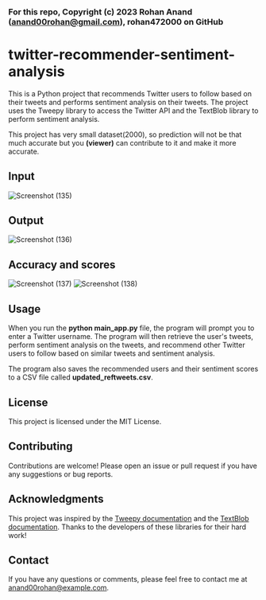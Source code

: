###  For this repo, Copyright (c) 2023 Rohan Anand (anand00rohan@gmail.com), rohan472000 on GitHub

# twitter-recommender-sentiment-analysis
This is a Python project that recommends Twitter users to follow based on their tweets and performs sentiment analysis on their tweets. The project uses the Tweepy library to access the Twitter API and the TextBlob library to perform sentiment analysis.

This project has very small dataset(2000), so prediction will not be that much accurate but you **(viewer)** can contribute to it and make it more accurate.


## Input
![Screenshot (135)](https://user-images.githubusercontent.com/96521078/229467042-fa349ee9-a5fa-48ed-b548-2b170177d261.png)

## Output
![Screenshot (136)](https://user-images.githubusercontent.com/96521078/229467079-1c3c4cc1-c043-4d76-98cf-89c5687d9037.png)

## Accuracy and scores
![Screenshot (137)](https://user-images.githubusercontent.com/96521078/229478501-ee1e3622-7bf1-4189-a678-db8a586c5991.png)
![Screenshot (138)](https://user-images.githubusercontent.com/96521078/229478551-b6aa9207-ff3c-497d-a93c-251623628bd9.png)


## Usage
When you run the **python main_app.py** file, the program will prompt you to enter a Twitter username. The program will then retrieve the user's tweets, perform sentiment analysis on the tweets, and recommend other Twitter users to follow based on similar tweets and sentiment analysis.

The program also saves the recommended users and their sentiment scores to a CSV file called **updated_reftweets.csv**.

## License
This project is licensed under the MIT License.

## Contributing
Contributions are welcome! Please open an issue or pull request if you have any suggestions or bug reports.

## Acknowledgments
This project was inspired by the [Tweepy documentation](https://docs.tweepy.org/en/latest/getting_started.html) and the [TextBlob documentation](https://textblob.readthedocs.io/en/dev/). Thanks to the developers of these libraries for their hard work!

## Contact
If you have any questions or comments, please feel free to contact me at anand00rohan@example.com.





